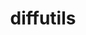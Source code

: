 ---
title: "diffutils"
layout: cache
categories: [package, develop-2024-05-05]
meta: {"versions": ["3.10"], "compilers": ["apple-clang@=15.0.0", "gcc@=11.4.0", "gcc@=7.3.1"], "oss": ["amzn2", "ubuntu22.04", "ventura"], "platforms": ["darwin", "linux"], "targets": ["aarch64", "neoverse_v1", "x86_64_v3"], "stacks": ["aws-isc", "e4s", "e4s-neoverse_v1", "e4s-rocm-external", "ml-darwin-aarch64-mps", "root"], "num_specs": 4, "num_specs_by_stack": {"e4s-neoverse_v1": 1, "root": 4, "e4s": 1, "e4s-rocm-external": 1, "ml-darwin-aarch64-mps": 1, "aws-isc": 1}}
spec_details: [{"hash": "pvkprj5uuwo4sjkfha2wkezu26rjwbh3", "compiler": "gcc@=11.4.0", "versions": ["3.10"], "os": "ubuntu22.04", "platform": "linux", "target": "neoverse_v1", "variants": ["build_system=autotools"], "stacks": ["e4s-neoverse_v1", "root"], "size": "-", "tarball": "https://binaries.spack.io/develop-2024-05-05/build_cache/linux-ubuntu22.04-neoverse_v1/gcc-11.4.0/diffutils-3.10/linux-ubuntu22.04-neoverse_v1-gcc-11.4.0-diffutils-3.10-pvkprj5uuwo4sjkfha2wkezu26rjwbh3.spack"}, {"hash": "mhzfdlk4s72qc2lndxqz4v6tcxkis5ez", "compiler": "gcc@=11.4.0", "versions": ["3.10"], "os": "ubuntu22.04", "platform": "linux", "target": "x86_64_v3", "variants": ["build_system=autotools"], "stacks": ["e4s", "e4s-rocm-external", "root"], "size": "-", "tarball": "https://binaries.spack.io/develop-2024-05-05/build_cache/linux-ubuntu22.04-x86_64_v3/gcc-11.4.0/diffutils-3.10/linux-ubuntu22.04-x86_64_v3-gcc-11.4.0-diffutils-3.10-mhzfdlk4s72qc2lndxqz4v6tcxkis5ez.spack"}, {"hash": "4xrfasii3yrxkt7rasfshoevsstiuhoa", "compiler": "apple-clang@=15.0.0", "versions": ["3.10"], "os": "ventura", "platform": "darwin", "target": "aarch64", "variants": ["build_system=autotools"], "stacks": ["ml-darwin-aarch64-mps", "root"], "size": "-", "tarball": "https://binaries.spack.io/develop-2024-05-05/build_cache/darwin-ventura-aarch64/apple-clang-15.0.0/diffutils-3.10/darwin-ventura-aarch64-apple-clang-15.0.0-diffutils-3.10-4xrfasii3yrxkt7rasfshoevsstiuhoa.spack"}, {"hash": "goqdua6fsgdpj3nmtr67w6zvo6acgcs5", "compiler": "gcc@=7.3.1", "versions": ["3.10"], "os": "amzn2", "platform": "linux", "target": "x86_64_v3", "variants": ["build_system=autotools"], "stacks": ["root", "aws-isc"], "size": "-", "tarball": "https://binaries.spack.io/develop-2024-05-05/build_cache/linux-amzn2-x86_64_v3/gcc-7.3.1/diffutils-3.10/linux-amzn2-x86_64_v3-gcc-7.3.1-diffutils-3.10-goqdua6fsgdpj3nmtr67w6zvo6acgcs5.spack"}]
---